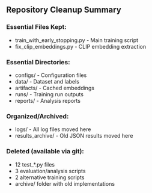 ## Repository Cleanup Summary

### Essential Files Kept:
- train_with_early_stopping.py - Main training script
- fix_clip_embeddings.py - CLIP embedding extraction

### Essential Directories:
- configs/ - Configuration files
- data/ - Dataset and labels
- artifacts/ - Cached embeddings
- runs/ - Training run outputs
- reports/ - Analysis reports

### Organized/Archived:
- logs/ - All log files moved here
- results_archive/ - Old JSON results moved here

### Deleted (available via git):
- 12 test_*.py files
- 3 evaluation/analysis scripts
- 2 alternative training scripts
- archive/ folder with old implementations
